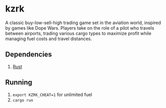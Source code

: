 # kzrk

A classic buy-low-sell-high trading game set in the aviation world, inspired by games like Dope Wars. Players take on the role of a pilot who travels between airports, trading various cargo types to maximize profit while managing fuel costs and travel distances.

## Dependencies

1. [Rust](https://www.rust-lang.org/tools/install)

## Running

1. `export KZRK_CHEAT=1` for unlimited fuel
1. `cargo run`
